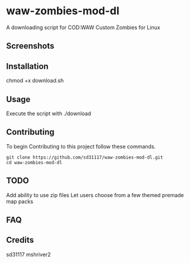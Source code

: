 # waw-zombies-mod-dl
A downloading script for COD:WAW Custom Zombies for Linux

## Screenshots


## Installation
chmod +x download.sh

## Usage
Execute the script with ./download

## Contributing
To begin Contributing to this project follow these commands.

```
git clone https://github.com/sd31117/waw-zombies-mod-dl.git
cd waw-zombies-mod-dl
```

## TODO
Add ability to use zip files
Let users choose from a few themed premade map packs

## FAQ


## Credits
sd31117
mshriver2

